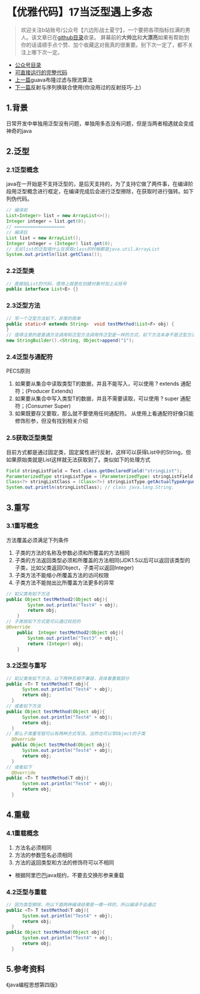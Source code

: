 # 【优雅代码】17当泛型遇上多态
> 欢迎关注b站账号/公众号【六边形战士夏宁】，一个要把各项指标拉满的男人。该文章已在[github目录](https://github.com/edanlx/SealBook)收录。
屏幕前的**大帅比**和**大漂亮**如果有帮助到你的话请顺手点个赞、加个收藏这对我真的很重要。别下次一定了，都不关注上哪下次一定。
* [公众号目录](https://gitee.com/seal_li/SealBook/catalogue/wechat.md)
* [可直接运行的完整代码](https://github.com/edanlx/TechingCode/tree/master/demoGrace/src/main/java/com/example/demo/lesson/grace/generic)
* [上一篇](./16bloomAndRate.md)guava布隆过滤与限流算法
* [下一篇](./16method.md)反射与序列换联合使用(你没用过的反射技巧-上)


## 1.背景
日常开发中单独用泛型没有问题，单独用多态没有问题，但是当两者相遇就会变成神奇的java
## 2.泛型
### 2.1泛型概念
java在一开始是不支持泛型的，是后天支持的，为了支持它做了两件事，在编译阶段用泛型概念进行框定，在编译完成后会进行泛型擦除，在获取时进行强转。如下列伪代码。
```java
// 编译前
List<Integer> list = new ArrayList<>();
Integer integer = list.get(0);
// ===================
// 编译后
List list = new ArrayList();
Integer integer = (Integer) list.get(0);
// 无论list的泛型填什么在获取class的时候都是java.util.ArrayList
System.out.println(list.getClass());
```
### 2.2泛型类
```java
// 直接贴List的代码，使用上就是在创建对象时加上尖括号
public interface List<E> {}
```
### 2.3泛型方法
```java
// 写一个泛型方法如下，非常的简单
public static<F extends String>  void testMethod(List<F> obj) {
}
// 值得注意的是普通方法调用和泛型方法调用传泛型是一样的方式，如下方法本身不是泛型方法但依然可以送
new StringBuilder().<String, Object>append("1");
```
### 2.4泛型与通配符
PECS原则
1. 如果要从集合中读取类型T的数据，并且不能写入，可以使用 ? extends 通配符；(Producer Extends)
2. 如果要从集合中写入类型T的数据，并且不需要读取，可以使用 ? super 通配符；(Consumer Super)
3. 如果既要存又要取，那么就不要使用任何通配符。
从使用上看通配符好像只能修饰形参，但没有找到相关介绍

### 2.5获取泛型类型
目前方式都是通过固定类，固定属性进行反射，这样可以获得List<String>中的String，但如果原始类就是List<T>这样就无法获取到了。类似如下的处理方式
```java
Field stringListField = Test.class.getDeclaredField("stringList");
ParameterizedType stringListType = (ParameterizedType) stringListField.getGenericType();
Class<?> stringListClass = (Class<?>) stringListType.getActualTypeArguments()[0];
System.out.println(stringListClass); // class java.lang.String.
```

## 3.重写
### 3.1重写概念
方法覆盖必须满足下列条件
1. 子类的方法的名称及参数必须和所覆盖的方法相同
2. 子类的方法返回类型必须和所覆盖的方法相同(JDK1.5以后可以返回该类型的子类，比如父类返回Object，子类可以返回Integer)
3. 子类方法不能缩小所覆盖方法的访问权限
4. 子类方法不能抛出比所覆盖方法更多的异常
```java
// 如父类有如下方法
public Object testMethod2(Object obj){
        System.out.println("Test4" + obj);
        return obj;
    }
// 子类按如下方式是可以通过校验的
@Override
    public  Integer testMethod2(Object obj){
        System.out.println("Test3" + obj);
        return (Integer) obj;
    }
```

### 3.2泛型与重写
```java
// 如父类有如下方法，以下两种互相不兼容，具体看重载部分
public <T> T testMethod(T obj){
      System.out.println("Test4" + obj);
      return obj;
  }
// 或者如下方法
public Object testMethod(Object obj){
      System.out.println("Test4" + obj);
      return obj;
  }
// 那么子类重写就可以有两种方式写法，当然也可以写Object的子类
  @Override
  public Object testMethod(Object obj){
      System.out.println("Test4" + obj);
      return obj;
  }
// 或者如下
  @Override
public <T> T testMethod(T obj){
      System.out.println("Test4" + obj);
      return obj;
  }
```

## 4.重载
### 4.1重载概念
1. 方法名必须相同
2. 方法的参数签名必须相同
3. 方法的返回类型和方法的修饰符可以不相同
* 根据阿里巴巴java规约，不要去交换形参来重载

### 4.2泛型与重载
```java
// 因为类型擦除，所以下面两种编译结果是一模一样的，所以编译不会通过
public <T> T testMethod(T obj){
      System.out.println("Test4" + obj);
      return obj;
  }
public Object testMethod(Object obj){
      System.out.println("Test4" + obj);
      return obj;
  }
```
## 5.参考资料
《java编程思想第四版》